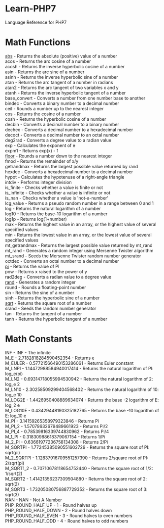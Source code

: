 # Learn-PHP7
Language Reference for PHP7

# Math Functions

[abs](abs.php) - Returns the absolute (positive) value of a number<br/>
acos - Returns the arc cosine of a number<br/>
acosh - Returns the inverse hyperbolic cosine of a number<br/>
asin - Returns the arc sine of a number<br/>
asinh - Returns the inverse hyperbolic sine of a number<br/>
atan - Returns the arc tangent of a number in radians<br/>
atan2 - Returns the arc tangent of two variables x and y<br/>
atanh - Returns the inverse hyperbolic tangent of a number<br/>
base_convert - Converts a number from one number base to another<br/>
bindec - Converts a binary number to a decimal number<br/>
ceil - Rounds a number up to the nearest integer<br/>
cos - Returns the cosine of a number<br/>
cosh - Returns the hyperbolic cosine of a number<br/>
decbin - Converts a decimal number to a binary number<br/>
dechex - Converts a decimal number to a hexadecimal number<br/>
decoct - Converts a decimal number to an octal number<br/>
deg2rad - Converts a degree value to a radian value<br/>
exp - Calculates the exponent of e<br/>
expm1 - Returns exp(x) - 1<br/>
[floor](floor.php) - Rounds a number down to the nearest integer<br/>
fmod - Returns the remainder of x/y<br/>
getrandmax - Returns the largest possible value returned by rand<br/>
hexdec - Converts a hexadecimal number to a decimal number<br/>
hypot - Calculates the hypotenuse of a right-angle triangle<br/>
intdiv - Performs integer division<br/>
is_finite - Checks whether a value is finite or not<br/>
is_infinite - Checks whether a value is infinite or not<br/>
is_nan - Checks whether a value is 'not-a-number'<br/>
lcg_value - Returns a pseudo random number in a range between 0 and 1<br/>
log - Returns the natural logarithm of a number<br/>
log10 - Returns the base-10 logarithm of a number<br/>
log1p - Returns log(1+number)<br/>
max - Returns the highest value in an array, or the highest value of several specified values<br/>
min - Returns the lowest value in an array, or the lowest value of several specified values<br/>
mt_getrandmax - Returns the largest possible value returned by mt_rand<br/>
mt_rand - Generates a random integer using Mersenne Twister algorithm<br/>
mt_srand - Seeds the Mersenne Twister random number generator<br/>
octdec - Converts an octal number to a decimal number<br/>
[pi](pi.php) - Returns the value of PI<br/>
pow - Returns x raised to the power of y<br/>
rad2deg - Converts a radian value to a degree value<br/>
[rand](rand.php) - Generates a random integer<br/>
round - Rounds a floating-point number<br/>
sin - Returns the sine of a number<br/>
sinh - Returns the hyperbolic sine of a number<br/>
[sqrt](sqrt.php) - Returns the square root of a number<br/>
srand - Seeds the random number generator<br/>
tan - Returns the tangent of a number<br/>
tanh - Returns the hyperbolic tangent of a number<br/>


# Math Constants

INF - INF - The infinite<br/>
M_E - 2.7182818284590452354 - Returns e<br/>
M_EULER - 0.57721566490153286061 - Returns Euler constant<br/>
M_LNPI - 1.14472988584940017414 - Returns the natural logarithm of PI: log_e(pi)<br/>
M_LN2 - 0.69314718055994530942 - Returns the natural logarithm of 2: log_e 2<br/>
M_LN10 - 2.30258509299404568402 - Returns the natural logarithm of 10: log_e 10<br/>
M_LOG2E - 1.4426950408889634074 - Returns the base -2 logarithm of E: log_2 e<br/>
M_LOG10E - 0.43429448190325182765 - Returns the base -10 logarithm of E: log_10 e<br/>
M_PI - 3.14159265358979323846 - Returns Pi<br/>
M_PI_2 - 1.57079632679489661923 - Returns Pi/2<br/>
M_PI_4 - 0.78539816339744830962 - Returns Pi/4<br/>
M_1_PI - 0.31830988618379067154 - Returns 1/Pi<br/>
M_2_PI - 0.63661977236758134308 - Returns 2/Pi<br/>
M_SQRTPI - 1.77245385090551602729 - Returns the square root of PI: sqrt(pi)<br/>
M_2_SQRTPI - 1.12837916709551257390 - Returns 2/square root of PI: 2/sqrt(pi)<br/>
M_SQRT1_2 - 0.70710678118654752440 - Returns the square root of 1/2: 1/sqrt(2)<br/>
M_SQRT2 - 1.41421356237309504880 - Returns the square root of 2: sqrt(2)<br/>
M_SQRT3 - 1.73205080756887729352 - Returns the square root of 3: sqrt(3)<br/>
NAN - NAN - Not A Number<br/>
PHP_ROUND_HALF_UP - 1 - Round halves up<br/>
PHP_ROUND_HALF_DOWN - 2 - Round halves down<br/>
PHP_ROUND_HALF_EVEN - 3 - Round halves to even numbers<br/>
PHP_ROUND_HALF_ODD - 4 - Round halves to odd numbers<br/>
